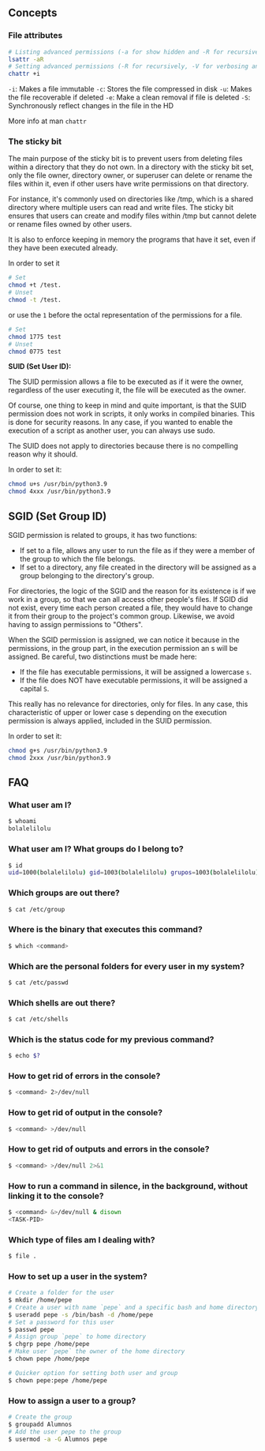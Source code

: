 ## Concepts
### File attributes
```bash
# Listing advanced permissions (-a for show hidden and -R for recursively)
lsattr -aR
# Setting advanced permissions (-R for recursively, -V for verbosing and -f to ignore errors)
chattr +i 
```
`-i`: Makes a file immutable
`-c`: Stores the file compressed in disk
`-u`: Makes the file recoverable if deleted
`-e`: Make a clean removal if file is deleted
`-S`: Synchronously reflect changes in the file in the HD


More info at man `chattr`

### The sticky bit
The main purpose of the sticky bit is to prevent users from deleting files within a directory that they do not own. In a directory with the sticky bit set, only the file owner, directory owner, or superuser can delete or rename the files within it, even if other users have write permissions on that directory.

For instance, it's commonly used on directories like /tmp, which is a shared directory where multiple users can read and write files. The sticky bit ensures that users can create and modify files within /tmp but cannot delete or rename files owned by other users.

It is also to enforce keeping in memory the programs that have it set, even if they have been executed already.


In order to set it

```bash
# Set
chmod +t /test.
# Unset
chmod -t /test.
```
or use the `1` before the octal representation of the permissions for a file.
```bash
# Set
chmod 1775 test
# Unset
chmod 0775 test
```

**SUID (Set User ID):**

The SUID permission allows a file to be executed as if it were the owner, regardless of the user executing it, the file will be executed as the owner.

Of course, one thing to keep in mind and quite important, is that the SUID permission does not work in scripts, it only works in compiled binaries. This is done for security reasons. In any case, if you wanted to enable the execution of a script as another user, you can always use sudo.

The SUID does not apply to directories because there is no compelling reason why it should.

In order to set it:
```bash
chmod u+s /usr/bin/python3.9
chmod 4xxx /usr/bin/python3.9
```
## SGID (Set Group ID)

SGID permission is related to groups, it has two functions:

- If set to a file, allows any user to run the file as if they were a member of the group to which the file belongs.
- If set to a directory, any file created in the directory will be assigned as a group belonging to the directory's group.

For directories, the logic of the SGID and the reason for its existence is if we work in a group, so that we can all access other people's files. If SGID did not exist, every time each person created a file, they would have to change it from their group to the project's common group. Likewise, we avoid having to assign permissions to "Others".

When the SGID permission is assigned, we can notice it because in the permissions, in the group part, in the execution permission an s will be assigned. Be careful, two distinctions must be made here:

- If the file has executable permissions, it will be assigned a lowercase `s`.
- If the file does NOT have executable permissions, it will be assigned a capital `S`.

This really has no relevance for directories, only for files. In any case, this characteristic of upper or lower case s depending on the execution permission is always applied, included in the SUID permission.

In order to set it:
```bash
chmod g+s /usr/bin/python3.9
chmod 2xxx /usr/bin/python3.9
```

## FAQ
### What user am I?
```bash
$ whoami
bolalelilolu
```

### What user am I? What groups do I belong to?
```bash
$ id
uid=1000(bolalelilolu) gid=1003(bolalelilolu) grupos=1003(bolalelilolu),24(cdrom),25(floppy),27(sudo),29(audio),30(dip),44(video),46(plugdev),108(netdev),116(bluetooth),1000(lpadmin),1001(scanner),1002(docker)
```

### Which groups are out there?
```bash
$ cat /etc/group
```

### Where is the binary that executes this command?
```bash
$ which <command>
```
### Which are the personal folders for every user in my system?
```bash
$ cat /etc/passwd
```
### Which shells are out there?
```bash
$ cat /etc/shells
```
### Which is the status code for my previous command?
```bash
$ echo $?
```
### How to get rid of errors in the console?
```bash
$ <command> 2>/dev/null
```
### How to get rid of output in the console?
```bash
$ <command> >/dev/null
```
### How to get rid of outputs and errors in the console?
```bash
$ <command> >/dev/null 2>&1
```
### How to run a command in silence, in the background, without linking it to the console?
```bash
$ <command> &>/dev/null & disown
<TASK-PID>
```
### Which type of files am I dealing with?
```bash
$ file .
```
### How to set up a user in the system?
```bash
# Create a folder for the user
$ mkdir /home/pepe
# Create a user with name `pepe` and a specific bash and home directory
$ useradd pepe -s /bin/bash -d /home/pepe
# Set a password for this user
$ passwd pepe
# Assign group `pepe` to home directory
$ chgrp pepe /home/pepe
# Make user `pepe` the owner of the home directory
$ chown pepe /home/pepe

# Quicker option for setting both user and group
$ chown pepe:pepe /home/pepe
```
### How to assign a user to a group?
```bash
# Create the group
$ groupadd Alumnos
# Add the user pepe to the group
$ usermod -a -G Alumnos pepe
```



